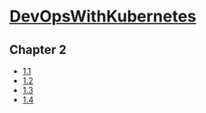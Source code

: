 # [DevOpsWithKubernetes](https://courses.mooc.fi/org/uh-cs/courses/devops-with-kubernetes)

## Chapter 2
- [1.1](https://github.com/ChristianMe96/devopswithkubernetes/tree/1.1)
- [1.2](https://github.com/ChristianMe96/devopswithkubernetes/tree/1.2)
- [1.3](https://github.com/ChristianMe96/devopswithkubernetes/tree/1.3)
- [1.4](https://github.com/ChristianMe96/devopswithkubernetes/tree/1.4)
